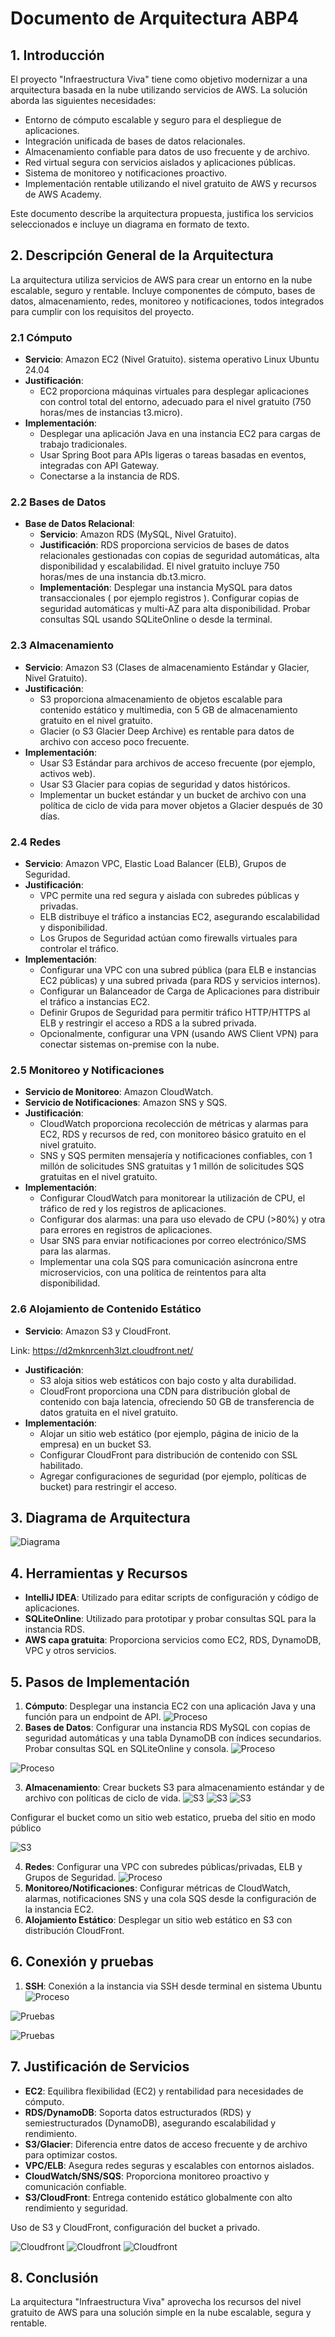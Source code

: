 # Documento de Arquitectura ABP4

## 1. Introducción

El proyecto "Infraestructura Viva" tiene como objetivo modernizar a una arquitectura basada en la nube utilizando servicios de AWS. La solución aborda las siguientes necesidades:

- Entorno de cómputo escalable y seguro para el despliegue de aplicaciones.
- Integración unificada de bases de datos relacionales.
- Almacenamiento confiable para datos de uso frecuente y de archivo.
- Red virtual segura con servicios aislados y aplicaciones públicas.
- Sistema de monitoreo y notificaciones proactivo.
- Implementación rentable utilizando el nivel gratuito de AWS y recursos de AWS Academy.

Este documento describe la arquitectura propuesta, justifica los servicios seleccionados e incluye un diagrama en formato de texto.

## 2. Descripción General de la Arquitectura

La arquitectura utiliza servicios de AWS para crear un entorno en la nube escalable, seguro y rentable. Incluye componentes de cómputo, bases de datos, almacenamiento, redes, monitoreo y notificaciones, todos integrados para cumplir con los requisitos del proyecto.

### 2.1 Cómputo

- **Servicio**: Amazon EC2 (Nivel Gratuito). sistema operativo Linux Ubuntu 24.04
- **Justificación**:
  - EC2 proporciona máquinas virtuales para desplegar aplicaciones con control total del entorno, adecuado para el nivel gratuito (750 horas/mes de instancias t3.micro).
- **Implementación**:
  - Desplegar una aplicación Java en una instancia EC2 para cargas de trabajo tradicionales.
  - Usar Spring Boot para APIs ligeras o tareas basadas en eventos, integradas con API Gateway.
  - Conectarse a la instancia de RDS.
  
### 2.2 Bases de Datos

- **Base de Datos Relacional**:
  - **Servicio**: Amazon RDS (MySQL, Nivel Gratuito).
  - **Justificación**: RDS proporciona servicios de bases de datos relacionales gestionadas con copias de seguridad automáticas, alta disponibilidad y escalabilidad. El nivel gratuito incluye 750 horas/mes de una instancia db.t3.micro.
  - **Implementación**: Desplegar una instancia MySQL para datos transaccionales ( por ejemplo registros ). Configurar copias de seguridad automáticas y multi-AZ para alta disponibilidad. Probar consultas SQL usando SQLiteOnline o desde la terminal.

### 2.3 Almacenamiento

- **Servicio**: Amazon S3 (Clases de almacenamiento Estándar y Glacier, Nivel Gratuito).
- **Justificación**:
  - S3 proporciona almacenamiento de objetos escalable para contenido estático y multimedia, con 5 GB de almacenamiento gratuito en el nivel gratuito.
  - Glacier (o S3 Glacier Deep Archive) es rentable para datos de archivo con acceso poco frecuente.
- **Implementación**:
  - Usar S3 Estándar para archivos de acceso frecuente (por ejemplo, activos web).
  - Usar S3 Glacier para copias de seguridad y datos históricos.
  - Implementar un bucket estándar y un bucket de archivo con una política de ciclo de vida para mover objetos a Glacier después de 30 días.

### 2.4 Redes

- **Servicio**: Amazon VPC, Elastic Load Balancer (ELB), Grupos de Seguridad.
- **Justificación**:
  - VPC permite una red segura y aislada con subredes públicas y privadas.
  - ELB distribuye el tráfico a instancias EC2, asegurando escalabilidad y disponibilidad.
  - Los Grupos de Seguridad actúan como firewalls virtuales para controlar el tráfico.
- **Implementación**:
  - Configurar una VPC con una subred pública (para ELB e instancias EC2 públicas) y una subred privada (para RDS y servicios internos).
  - Configurar un Balanceador de Carga de Aplicaciones para distribuir el tráfico a instancias EC2.
  - Definir Grupos de Seguridad para permitir tráfico HTTP/HTTPS al ELB y restringir el acceso a RDS a la subred privada.
  - Opcionalmente, configurar una VPN (usando AWS Client VPN) para conectar sistemas on-premise con la nube.

### 2.5 Monitoreo y Notificaciones

- **Servicio de Monitoreo**: Amazon CloudWatch.
- **Servicio de Notificaciones**: Amazon SNS y SQS.
- **Justificación**:
  - CloudWatch proporciona recolección de métricas y alarmas para EC2, RDS y recursos de red, con monitoreo básico gratuito en el nivel gratuito.
  - SNS y SQS permiten mensajería y notificaciones confiables, con 1 millón de solicitudes SNS gratuitas y 1 millón de solicitudes SQS gratuitas en el nivel gratuito.
- **Implementación**:
  - Configurar CloudWatch para monitorear la utilización de CPU, el tráfico de red y los registros de aplicaciones.
  - Configurar dos alarmas: una para uso elevado de CPU (>80%) y otra para errores en registros de aplicaciones.
  - Usar SNS para enviar notificaciones por correo electrónico/SMS para las alarmas.
  - Implementar una cola SQS para comunicación asíncrona entre microservicios, con una política de reintentos para alta disponibilidad.

### 2.6 Alojamiento de Contenido Estático

- **Servicio**: Amazon S3 y CloudFront.

Link: https://d2mknrcenh3lzt.cloudfront.net/

- **Justificación**:
  - S3 aloja sitios web estáticos con bajo costo y alta durabilidad.
  - CloudFront proporciona una CDN para distribución global de contenido con baja latencia, ofreciendo 50 GB de transferencia de datos gratuita en el nivel gratuito.
- **Implementación**:
  - Alojar un sitio web estático (por ejemplo, página de inicio de la empresa) en un bucket S3.
  - Configurar CloudFront para distribución de contenido con SSL habilitado.
  - Agregar configuraciones de seguridad (por ejemplo, políticas de bucket) para restringir el acceso.

## 3. Diagrama de Arquitectura

![Diagrama](diagramas/diagramaabp4.png)


## 4. Herramientas y Recursos

- **IntelliJ IDEA**: Utilizado para editar scripts de configuración y código de aplicaciones.
- **SQLiteOnline**: Utilizado para prototipar y probar consultas SQL para la instancia RDS.
- **AWS capa gratuita**: Proporciona servicios como EC2, RDS, DynamoDB, VPC y otros servicios.

## 5. Pasos de Implementación

1. **Cómputo**: Desplegar una instancia EC2 con una aplicación Java y una función para un endpoint de API.
![Proceso](proceso/1.png)
2. **Bases de Datos**: Configurar una instancia RDS MySQL con copias de seguridad automáticas y una tabla DynamoDB con índices secundarios. Probar consultas SQL en SQLiteOnline y consola.
![Proceso](proceso/2.png)

![Proceso](proceso/3.png)

3. **Almacenamiento**: Crear buckets S3 para almacenamiento estándar y de archivo con políticas de ciclo de vida.
![S3](s3/1.png)
![S3](s3/2.png)
![S3](s3/3.png)

Configurar el bucket como un sitio web estatico, prueba del sitio en modo público

![S3](s3/4.png)


4. **Redes**: Configurar una VPC con subredes públicas/privadas, ELB y Grupos de Seguridad.
![Proceso](proceso/4.png)
5. **Monitoreo/Notificaciones**: Configurar métricas de CloudWatch, alarmas, notificaciones SNS y una cola SQS desde la configuración de la instancia EC2.
6. **Alojamiento Estático**: Desplegar un sitio web estático en S3 con distribución CloudFront.

## 6. Conexión y pruebas
1. **SSH**: Conexión a la instancia via SSH desde terminal en sistema Ubuntu
![Proceso](proceso/5.png)

![Pruebas](pruebas/1.png)

![Pruebas](pruebas/2.png)

## 7. Justificación de Servicios

- **EC2**: Equilibra flexibilidad (EC2) y rentabilidad para necesidades de cómputo.
- **RDS/DynamoDB**: Soporta datos estructurados (RDS) y semiestructurados (DynamoDB), asegurando escalabilidad y rendimiento.
- **S3/Glacier**: Diferencia entre datos de acceso frecuente y de archivo para optimizar costos.
- **VPC/ELB**: Asegura redes seguras y escalables con entornos aislados.
- **CloudWatch/SNS/SQS**: Proporciona monitoreo proactivo y comunicación confiable.
- **S3/CloudFront**: Entrega contenido estático globalmente con alto rendimiento y seguridad.

Uso de S3 y CloudFront, configuración del bucket a privado.

![Cloudfront](cloudfront/1.png.png)
![Cloudfront](cloudfront/2.png.png)
![Cloudfront](cloudfront/3.png.png)
 

## 8. Conclusión

La arquitectura "Infraestructura Viva" aprovecha los recursos del nivel gratuito de AWS para una solución simple en la nube escalable, segura y rentable.
